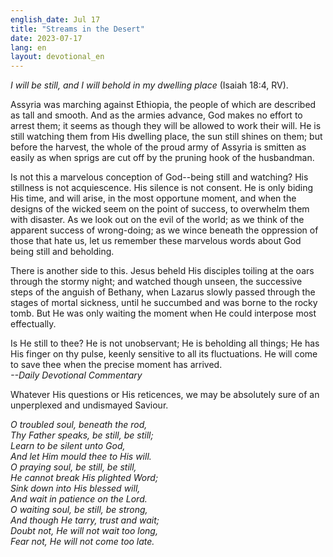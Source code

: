 ```yaml
---
english_date: Jul 17
title: "Streams in the Desert"
date: 2023-07-17
lang: en
layout: devotional_en
---
```





<p><em>I will be still, and I will behold in my dwelling place</em> (Isaiah 18:4, RV).

</p>

<p>Assyria was marching against Ethiopia, the people of which are described as tall and smooth. And as the armies advance, God makes no effort to arrest them; it seems as though they will be allowed to work their will. He is still watching them from His dwelling place, the sun still shines on them; but before the harvest, the whole of the proud army of Assyria is smitten as easily as when sprigs are cut off by the pruning hook of the husbandman.

</p>

<p>Is not this a marvelous conception of God--being still and watching? His stillness is not acquiescence. His silence is not consent. He is only biding His time, and will arise, in the most opportune moment, and when the designs of the wicked seem on the point of success, to overwhelm them with disaster. As we look out on the evil of the world; as we think of the apparent success of wrong-doing; as we wince beneath the oppression of those that hate us, let us remember these marvelous words about God being still and beholding.

</p>

<p>There is another side to this. Jesus beheld His disciples toiling at the oars through the stormy night; and watched though unseen, the successive steps of the anguish of Bethany, when Lazarus slowly passed through the stages of mortal sickness, until he succumbed and was borne to the rocky tomb. But He was only waiting the moment when He could interpose most effectually.

</p>

<p>Is He still to thee? He is not unobservant; He is beholding all things; He has His finger on thy pulse, keenly sensitive to all its fluctuations. He will come to save thee when the precise moment has arrived.<br/> <em>--Daily Devotional Commentary</em>

</p>

<p>Whatever His questions or His reticences, we may be absolutely sure of an unperplexed and undismayed Saviour.

</p>

<p><em>O troubled soul, beneath the rod,</em><br/> <em><em>Thy Father speaks, be still, be still;</em><br/> <em>Learn to be silent unto God,</em><br/> <em>And let Him mould thee to His will.</em><br/> <em>O praying soul, be still, be still,</em><br/> <em>He cannot break His plighted Word;</em><br/> <em>Sink down into His blessed will,</em><br/> <em>And wait in patience on the Lord.</em><br/> <em>O waiting soul, be still, be strong,</em><br/> <em>And though He tarry, trust and wait;</em><br/> <em>Doubt not, He will not wait too long,</em><br/> <em>Fear not, He will not come too late.</em></em>

</p>

<p></p>